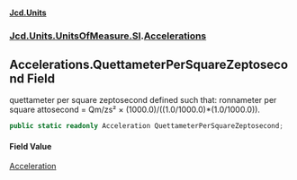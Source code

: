 #### [Jcd.Units](index 'index')
### [Jcd.Units.UnitsOfMeasure.SI](Jcd.Units.UnitsOfMeasure.SI 'Jcd.Units.UnitsOfMeasure.SI').[Accelerations](Accelerations 'Jcd.Units.UnitsOfMeasure.SI.Accelerations')

## Accelerations.QuettameterPerSquareZeptosecond Field

quettameter per square zeptosecond defined such that: ronnameter per square attosecond = Qm/zs² ×
(1000.0)/((1.0/1000.0)*(1.0/1000.0)).

```csharp
public static readonly Acceleration QuettameterPerSquareZeptosecond;
```

#### Field Value
[Acceleration](Acceleration 'Jcd.Units.UnitTypes.Acceleration')